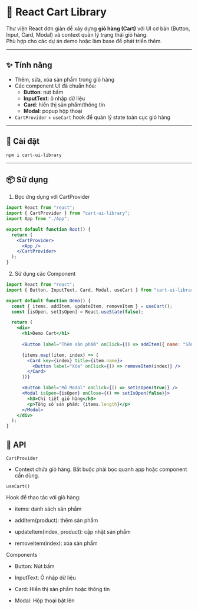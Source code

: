 # 🛒 React Cart Library

Thư viện React đơn giản để xây dựng **giỏ hàng (Cart)** với UI cơ bản (Button, Input, Card, Modal) và context quản lý trạng thái giỏ hàng.  
Phù hợp cho các dự án demo hoặc làm base để phát triển thêm.

---

## ✨ Tính năng
- Thêm, sửa, xóa sản phẩm trong giỏ hàng
- Các component UI đã chuẩn hóa:
  - **Button**: nút bấm
  - **InputText**: ô nhập dữ liệu
  - **Card**: hiển thị sản phẩm/thông tin
  - **Modal**: popup hộp thoại
- `CartProvider` + `useCart` hook để quản lý state toàn cục giỏ hàng

---

## 🚀 Cài đặt

```bash
npm i cart-ui-library
```

---

## 📦 Sử dụng
1. Bọc ứng dụng với CartProvider

```jsx
import React from "react";
import { CartProvider } from "cart-ui-library";
import App from "./App";

export default function Root() {
  return (
    <CartProvider>
      <App />
    </CartProvider>
  );
}
```

2. Sử dụng các Component

```jsx
import React from "react";
import { Button, InputText, Card, Modal, useCart } from "cart-ui-library";

export default function Demo() {
  const { items, addItem, updateItem, removeItem } = useCart();
  const [isOpen, setIsOpen] = React.useState(false);

  return (
    <div>
      <h1>Demo Cart</h1>
      
      <Button label="Thêm sản phẩm" onClick={() => addItem({ name: "Sản phẩm A" })} />

      {items.map((item, index) => (
        <Card key={index} title={item.name}>
          <Button label="Xóa" onClick={() => removeItem(index)} />
        </Card>
      ))}

      <Button label="Mở Modal" onClick={() => setIsOpen(true)} />
      <Modal isOpen={isOpen} onClose={() => setIsOpen(false)}>
        <h3>Chi tiết giỏ hàng</h3>
        <p>Tổng số sản phẩm: {items.length}</p>
      </Modal>
    </div>
  );
}
```

## 🧩 API

`CartProvider`

- Context chứa giỏ hàng. Bắt buộc phải bọc quanh app hoặc component cần dùng.

`useCart()`

Hook để thao tác với giỏ hàng:

- items: danh sách sản phẩm

- addItem(product): thêm sản phẩm

- updateItem(index, product): cập nhật sản phẩm

- removeItem(index): xóa sản phẩm

Components

- Button: Nút bấm

- InputText: Ô nhập dữ liệu

- Card: Hiển thị sản phẩm hoặc thông tin

- Modal: Hộp thoại bật lên